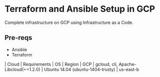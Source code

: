 # Terraform and Ansible Setup in GCP
Complete infrastructure on GCP using Infrastructure as a Code.

## Pre-reqs

* Ansible
* Terraform

| Cloud        | Requirements                           | OS                                | Region
| GCP          | gcloud, cli, Apache-Libcloud(==1.2.0)  | Ubuntu 14.04 (ubuntu-1404-trusty) | us-east-b 